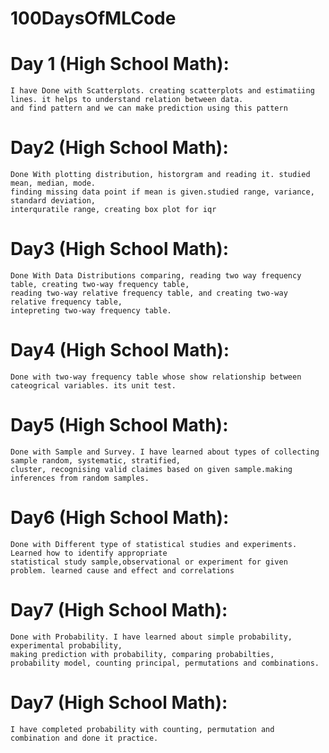 # 100DaysOfMLCode


# Day 1 (High School Math):

    I have Done with Scatterplots. creating scatterplots and estimatiing lines. it helps to understand relation between data.
    and find pattern and we can make prediction using this pattern


# Day2 (High School Math):
    Done With plotting distribution, historgram and reading it. studied mean, median, mode. 
    finding missing data point if mean is given.studied range, variance, standard deviation, 
    interquratile range, creating box plot for iqr

# Day3 (High School Math):
    Done With Data Distributions comparing, reading two way frequency table, creating two-way frequency table, 
    reading two-way relative frequency table, and creating two-way relative frequency table, 
    intepreting two-way frequency table.

# Day4 (High School Math):
    Done with two-way frequency table whose show relationship between cateogrical variables. its unit test.

# Day5 (High School Math):
    Done with Sample and Survey. I have learned about types of collecting sample random, systematic, stratified, 
    cluster, recognising valid claimes based on given sample.making inferences from random samples.
    
# Day6 (High School Math):
    Done with Different type of statistical studies and experiments. Learned how to identify appropriate 
    statistical study sample,observational or experiment for given problem. learned cause and effect and correlations    

# Day7 (High School Math):
    Done with Probability. I have learned about simple probability, experimental probability, 
    making prediction with probability, comparing probabilties, probability model, counting principal, permutations and combinations.
    
# Day7 (High School Math):
    I have completed probability with counting, permutation and combination and done it practice.
   

